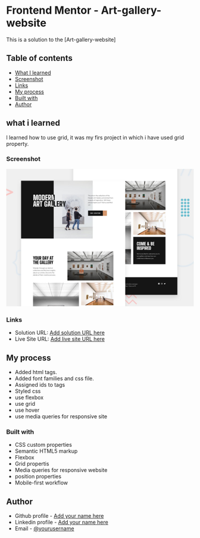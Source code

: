 # Frontend Mentor - Art-gallery-website

This is a solution to the [Art-gallery-website]

## Table of contents

  - [What I learned](#what-i-learned)
  - [Screenshot](#screenshot)
  - [Links](#links)
  - [My process](#my-process)
  - [Built with](#built-with)
  - [Author](#author)



## what i learned
l learned how to use grid, it was my firs project in which i have used grid property.

### Screenshot
![](preview.jpg)

### Links

- Solution URL: [Add solution URL here](https://github.com/DavitDvalashvili/Art-gallery-website)
- Live Site URL: [Add live site URL here](https://davitdvalashvili.github.io/Art-gallery-website/)

## My process
- Added html tags.
- Added font families and css file.
- Assigned ids to tags
- Styled css
- use flexbox
- use grid
- use hover
- use media queries for responsive site

### Built with

- CSS custom properties
- Semantic HTML5 markup
- Flexbox
- Grid propertis
- Media queries for responsive website
- position properties
- Mobile-first workflow


## Author

- Github profile - [Add your name here](https://github.com/DavitDvalashvili)
- Linkedin profile - [Add your name here](https://www.linkedin.com/in/davit-dvalashvili-0421b6253)
- Email - [@yourusername](davitdvalashvili1996@gmail.com)

